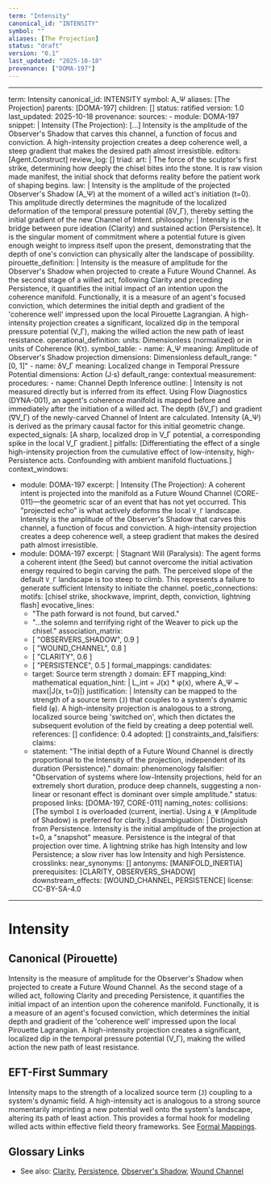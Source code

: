 ```yaml
---
term: "Intensity"
canonical_id: "INTENSITY"
symbol: ""
aliases: [The Projection]
status: "draft"
version: "0.1"
last_updated: "2025-10-18"
provenance: ["DOMA-197"]
---
```


---
term: Intensity
canonical_id: INTENSITY
symbol: A_Ψ
aliases: [The Projection]
parents: [DOMA-197]
children: []
status: ratified
version: 1.0
last_updated: 2025-10-18
provenance:
  sources:
    - module: DOMA-197
      snippet: |
        Intensity (The Projection): [...] Intensity is the amplitude of the Observer's Shadow that carves this channel, a function of focus and conviction. A high-intensity projection creates a deep coherence well, a steep gradient that makes the desired path almost irresistible.
  editors: [Agent.Construct]
  review_log: []
triad:
  art: |
    The force of the sculptor's first strike, determining how deeply the chisel bites into the stone. It is raw vision made manifest, the initial shock that deforms reality before the patient work of shaping begins.
  law: |
    Intensity is the amplitude of the projected Observer's Shadow (A_Ψ) at the moment of a willed act's initiation (t=0). This amplitude directly determines the magnitude of the localized deformation of the temporal pressure potential (δV_Γ), thereby setting the initial gradient of the new Channel of Intent.
  philosophy: |
    Intensity is the bridge between pure ideation (Clarity) and sustained action (Persistence). It is the singular moment of commitment where a potential future is given enough weight to impress itself upon the present, demonstrating that the depth of one's conviction can physically alter the landscape of possibility.
pirouette_definition: |
  Intensity is the measure of amplitude for the Observer's Shadow when projected to create a Future Wound Channel. As the second stage of a willed act, following Clarity and preceding Persistence, it quantifies the initial impact of an intention upon the coherence manifold. Functionally, it is a measure of an agent's focused conviction, which determines the initial depth and gradient of the 'coherence well' impressed upon the local Pirouette Lagrangian. A high-intensity projection creates a significant, localized dip in the temporal pressure potential (V_Γ), making the willed action the new path of least resistance.
operational_definition:
  units: Dimensionless (normalized) or in units of Coherence (Kτ).
  symbol_table:
    - name: A_Ψ
      meaning: Amplitude of Observer's Shadow projection
      dimensions: Dimensionless
      default_range: "[0, 1]"
    - name: δV_Γ
      meaning: Localized change in Temporal Pressure Potential
      dimensions: Action (J·s)
      default_range: contextual
  measurement:
    procedures:
      - name: Channel Depth Inference
        outline: |
          Intensity is not measured directly but is inferred from its effect. Using Flow Diagnostics (DYNA-001), an agent's coherence manifold is mapped before and immediately after the initiation of a willed act. The depth (δV_Γ) and gradient (∇V_Γ) of the newly-carved Channel of Intent are calculated. Intensity (A_Ψ) is derived as the primary causal factor for this initial geometric change.
        expected_signals: [A sharp, localized drop in V_Γ potential, a corresponding spike in the local V_Γ gradient.]
        pitfalls: [Differentiating the effect of a single high-intensity projection from the cumulative effect of low-intensity, high-Persistence acts. Confounding with ambient manifold fluctuations.]
context_windows:
  - module: DOMA-197
    excerpt: |
      Intensity (The Projection): A coherent intent is projected into the manifold as a Future Wound Channel (CORE-011)—the geometric scar of an event that has not yet occurred. This "projected echo" is what actively deforms the local `V_Γ` landscape. Intensity is the amplitude of the Observer's Shadow that carves this channel, a function of focus and conviction. A high-intensity projection creates a deep coherence well, a steep gradient that makes the desired path almost irresistible.
  - module: DOMA-197
    excerpt: |
      Stagnant Will (Paralysis): The agent forms a coherent intent (the Seed) but cannot overcome the initial activation energy required to begin carving the path. The perceived slope of the default `V_Γ` landscape is too steep to climb. This represents a failure to generate sufficient Intensity to initiate the channel.
poetic_connections:
  motifs: [chisel strike, shockwave, imprint, depth, conviction, lightning flash]
  evocative_lines:
    - "The path forward is not found, but carved."
    - "...the solemn and terrifying right of the Weaver to pick up the chisel."
  association_matrix:
    - [ "OBSERVERS_SHADOW", 0.9 ]
    - [ "WOUND_CHANNEL", 0.8 ]
    - [ "CLARITY", 0.6 ]
    - [ "PERSISTENCE", 0.5 ]
formal_mappings:
  candidates:
    - target: Source term strength `J`
      domain: EFT
      mapping_kind: mathematical
      equation_hint: |
        L_int = J(x) * φ(x), where A_Ψ ~ max(|J(x, t=0)|)
      justification: |
        Intensity can be mapped to the strength of a source term (`J`) that couples to a system's dynamic field (`φ`). A high-intensity projection is analogous to a strong, localized source being 'switched on', which then dictates the subsequent evolution of the field by creating a deep potential well.
      references: []
      confidence: 0.4
  adopted: []
constraints_and_falsifiers:
  claims:
    - statement: "The initial depth of a Future Wound Channel is directly proportional to the Intensity of the projection, independent of its duration (Persistence)."
      domain: phenomenology
      falsifier: "Observation of systems where low-Intensity projections, held for an extremely short duration, produce deep channels, suggesting a non-linear or resonant effect is dominant over simple amplitude."
      status: proposed
      links: [DOMA-197, CORE-011]
naming_notes:
  collisions: [The symbol `I` is overloaded (current, inertia). Using `A_Ψ` (Amplitude of Shadow) is preferred for clarity.]
  disambiguation: |
    Distinguish from Persistence. Intensity is the initial amplitude of the projection at t=0, a "snapshot" measure. Persistence is the integral of that projection over time. A lightning strike has high Intensity and low Persistence; a slow river has low Intensity and high Persistence.
crosslinks:
  near_synonyms: []
  antonyms: [MANIFOLD_INERTIA]
  prerequisites: [CLARITY, OBSERVERS_SHADOW]
  downstream_effects: [WOUND_CHANNEL, PERSISTENCE]
license: CC-BY-SA-4.0
---

# Intensity

## Canonical (Pirouette)
Intensity is the measure of amplitude for the Observer's Shadow when projected to create a Future Wound Channel. As the second stage of a willed act, following Clarity and preceding Persistence, it quantifies the initial impact of an intention upon the coherence manifold. Functionally, it is a measure of an agent's focused conviction, which determines the initial depth and gradient of the 'coherence well' impressed upon the local Pirouette Lagrangian. A high-intensity projection creates a significant, localized dip in the temporal pressure potential (V_Γ), making the willed action the new path of least resistance.

## EFT-First Summary
Intensity maps to the strength of a localized source term (`J`) coupling to a system's dynamic field. A high-intensity act is analogous to a strong source momentarily imprinting a new potential well onto the system's landscape, altering its path of least action. This provides a formal hook for modeling willed acts within effective field theory frameworks. See [Formal Mappings](#formal_mappings).

## Glossary Links
- See also: [Clarity](...), [Persistence](...), [Observer's Shadow](...), [Wound Channel](...)
